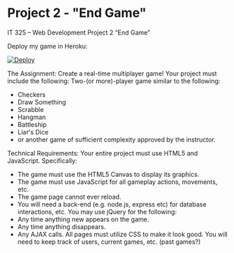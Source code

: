 # Project 2 - "End Game"

IT 325 – Web Development Project 2 “End Game”

Deploy my game in Heroku:

[![Deploy](https://www.herokucdn.com/deploy/button.png)](https://heroku.com/deploy?template=https://github.com/mirandarcospin/socketio-mxr17e-endgame)


The Assignment:
Create a real-time multiplayer game!  Your project must include the following:
Two-(or more)-player game similar to the following:
- Checkers
- Draw Something
- Scrabble
- Hangman
- Battleship
- Liar's Dice
- or another game of sufficient complexity approved by the instructor.

Technical Requirements:
Your entire project must use HTML5 and JavaScript.  Specifically:
- The game must use the HTML5 Canvas to display its graphics.
- The game must use JavaScript for all gameplay actions, movements, etc.
- The game page cannot ever reload.
- You will need a back-end (e.g. node.js, express etc) for database interactions, etc.
You may use jQuery for the following:
- Any time anything new appears on the game.
- Any time anything disappears.
- Any AJAX calls.
All pages must utilize CSS to make it look good.
You will need to keep track of users, current games, etc. (past games?)
